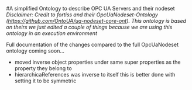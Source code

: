 #A simplified Ontology to describe OPC UA Servers and their nodeset
*Disclaimer: Credit to fortiss and their OpcUaNodeset-Ontology (https://github.com/OntoUA/ua-nodeset-core-ont). This ontology is based on theirs we just edited a couple of things because we are using this ontology in an execution environment*

Full documentation of the changes compared to the full OpcUaNodeset ontology coming soon...
- moved inverse object properties under same super properties as the property they belong to
- hierarchicaReferences was inverse to itself this is better done with setting it to be symmetric